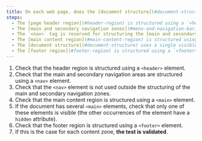 ```yaml
---
title: On each web page, does the [document structure](#document-structure) meet these conditions (excluding special cases)?
steps:
  - The [page header region](#header-region) is structured using a `<header>` tag.
  - The [main and secondary navigation zones](#menu-and-navigation-bar) are structured using a `<nav>` tag.
  - The `<nav>` tag is reserved for structuring the [main and secondary navigation zones](#menu-and-navigation-bar).
  - The [main content region](#main-content-region) is structured using a `<main>` tag.
  - The [document structure](#document-structure) uses a single visible `<main>` tag.
  - The [footer region](#footer-region) is structured using a `<footer>` tag.
---
```


1. Check that the header region is structured using a `<header>` element.
2. Check that the main and secondary navigation areas are structured using a `<nav>` element.
3. Check that the `<nav>` element is not used outside the structuring of the main and secondary navigation zones.
4. Check that the main content region is structured using a `<main>` element.
5. If the document has several `<main>` elements, check that only one of these elements is visible (the other occurrences of the element have a `hidden` attribute).
6. Check that the footer region is structured using a `<footer>` element.
7. If this is the case for each content zone, **the test is validated**.
